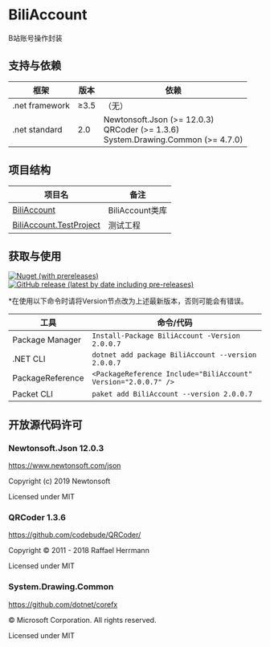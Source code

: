 # BiliAccount
B站账号操作封装

## 支持与依赖
框架|版本|依赖
---|---|---
.net framework|≥3.5|（无）
.net standard|2.0|Newtonsoft.Json (>= 12.0.3)<br/>QRCoder (>= 1.3.6)<br/>System.Drawing.Common (>= 4.7.0)

## 项目结构
项目名|备注
--|--
[BiliAccount](https://github.com/LeoChen98/BiliAccount/wiki/BiliAccount)|BiliAccount类库
[BiliAccount.TestProject](https://github.com/LeoChen98/BiliAccount/wiki/BiliAccount.TestProject)|测试工程

## 获取与使用

[![Nuget (with prereleases)](https://img.shields.io/nuget/vpre/BiliAccount?color=%23004080&logo=nuget)](https://www.nuget.org/packages/BiliAccount/)
[![GitHub release (latest by date including pre-releases)](https://img.shields.io/github/v/release/LeoChen98/BiliAccount?include_prereleases&logo=github)](https://github.com/LeoChen98/BiliAccount/releases/latest)

*在使用以下命令时请将Version节点改为上述最新版本，否则可能会有错误。

工具|命令/代码
--|--
Package Manager|`Install-Package BiliAccount -Version 2.0.0.7`
.NET CLI|`dotnet add package BiliAccount --version 2.0.0.7`
PackageReference|`<PackageReference Include="BiliAccount" Version="2.0.0.7" />`
Packet CLI|`paket add BiliAccount --version 2.0.0.7`

## 开放源代码许可
### Newtonsoft.Json 12.0.3
<https://www.newtonsoft.com/json>

Copyright (c) 2019 Newtonsoft

Licensed under MIT

### QRCoder 1.3.6
<https://github.com/codebude/QRCoder/>

Copyright © 2011 - 2018 Raffael Herrmann

Licensed under MIT

### System.Drawing.Common
<https://github.com/dotnet/corefx>

© Microsoft Corporation. All rights reserved.

Licensed under MIT
